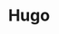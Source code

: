 ---
title: Hugo
description: 雨果
image:

# Badge style
style:
    background: "pink"
    color: "red"
---